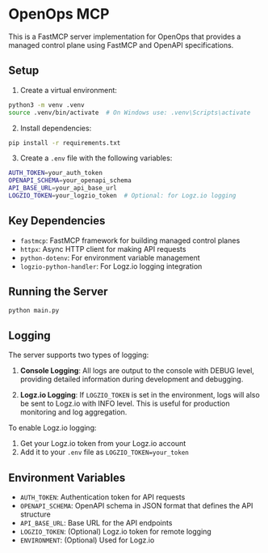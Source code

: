 # OpenOps MCP

This is a FastMCP server implementation for OpenOps that provides a managed control plane using FastMCP and OpenAPI specifications.

## Setup

1. Create a virtual environment:
```bash
python3 -m venv .venv
source .venv/bin/activate  # On Windows use: .venv\Scripts\activate
```

2. Install dependencies:
```bash
pip install -r requirements.txt
```

3. Create a `.env` file with the following variables:
```bash
AUTH_TOKEN=your_auth_token
OPENAPI_SCHEMA=your_openapi_schema
API_BASE_URL=your_api_base_url
LOGZIO_TOKEN=your_logzio_token  # Optional: for Logz.io logging
```

## Key Dependencies

- `fastmcp`: FastMCP framework for building managed control planes
- `httpx`: Async HTTP client for making API requests
- `python-dotenv`: For environment variable management
- `logzio-python-handler`: For Logz.io logging integration

## Running the Server

```bash
python main.py
```

## Logging

The server supports two types of logging:

1. **Console Logging**: All logs are output to the console with DEBUG level, providing detailed information during development and debugging.

2. **Logz.io Logging**: If `LOGZIO_TOKEN` is set in the environment, logs will also be sent to Logz.io with INFO level. This is useful for production monitoring and log aggregation.

To enable Logz.io logging:
1. Get your Logz.io token from your Logz.io account
2. Add it to your `.env` file as `LOGZIO_TOKEN=your_token`

## Environment Variables

- `AUTH_TOKEN`: Authentication token for API requests
- `OPENAPI_SCHEMA`: OpenAPI schema in JSON format that defines the API structure
- `API_BASE_URL`: Base URL for the API endpoints
- `LOGZIO_TOKEN`: (Optional) Logz.io token for remote logging
- `ENVIRONMENT`: (Optional) Used for Logz.io